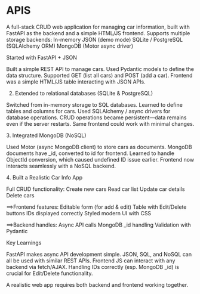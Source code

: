 # APIS
A full-stack CRUD web application for managing car information, built with FastAPI as the backend and a simple HTML/JS frontend. Supports multiple storage backends:  In-memory JSON (demo mode)  SQLite / PostgreSQL (SQLAlchemy ORM)  MongoDB (Motor async driver)


Started with FastAPI + JSON

Built a simple REST API to manage cars.
Used Pydantic models to define the data structure.
Supported GET (list all cars) and POST (add a car).
Frontend was a simple HTML/JS table interacting with JSON APIs.

2. Extended to relational databases (SQLite & PostgreSQL)

Switched from in-memory storage to SQL databases.
Learned to define tables and columns for cars.
Used SQLAlchemy / async drivers for database operations.
CRUD operations became persistent—data remains even if the server restarts.
Same frontend could work with minimal changes.

3️. Integrated MongoDB (NoSQL)

Used Motor (async MongoDB client) to store cars as documents.
MongoDB documents have _id, converted to id for frontend.
Learned to handle ObjectId conversion, which caused undefined ID issue earlier.
Frontend now interacts seamlessly with a NoSQL backend.

4️. Built a Realistic Car Info App

Full CRUD functionality:
Create new cars
Read car list
Update car details
Delete cars

==>Frontend features:
Editable form (for add & edit)
Table with Edit/Delete buttons
IDs displayed correctly
Styled modern UI with CSS

==>Backend handles:
Async API calls
MongoDB _id handling
Validation with Pydantic

Key Learnings

FastAPI makes async API development simple.
JSON, SQL, and NoSQL can all be used with similar REST APIs.
Frontend JS can interact with any backend via fetch/AJAX.
Handling IDs correctly (esp. MongoDB _id) is crucial for Edit/Delete functionality.

A realistic web app requires both backend and frontend working together.
